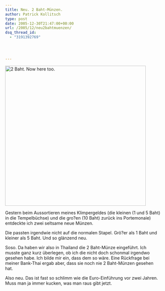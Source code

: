 ```yaml
---
title: Neu. 2 Baht-Münzen.
author: Patrick Kollitsch
type: post
date: 2005-12-30T21:47:00+00:00
url: /2005/12/neu2bahtmuenzen/
dsq_thread_id:
  - "3191392769"




---
```

<div class="flickr">
  <a href="http://www.flickr.com/photos/schreibblogade/79618772/" title="2 Baht. Now here too."><img width="455" src="//static.flickr.com/38/79618772_a5669b6621.jpg" alt="2 Baht. Now here too." /></a>
</div>

Gestern beim Aussortieren meines Klimpergeldes (die kleinen (1 und 5 Baht) in die Tempelbüchse) und die gro?en (10 Baht) zurück ins Portemonaie) entdeckte ich zwei seltsame neue Münzen. 

Die passten irgendwie nicht auf die normalen Stapel. Grö?er als 1 Baht und kleiner als 5 Baht. Und so glänzend neu. 

Soso. Da haben wir also in Thailand die 2 Baht-Münze eingeführt. Ich musste ganz kurz überlegen, ob ich die nicht doch schonmal irgendwo gesehen habe. Ich bilde mir ein, dass dem so wäre. Eine Rückfrage bei meiner Bank-Thai ergab aber, dass sie noch nie 2 Baht-Münzen gesehen hat.

Also neu. Das ist fast so schlimm wie die Euro-Einführung vor zwei Jahren. Muss man ja immer kucken, was man raus gibt jetzt.